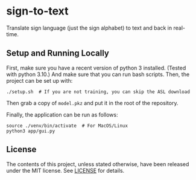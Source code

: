 # sign-to-text

Translate sign language (just the sign alphabet) to text and back in real-time.

## Setup and Running Locally

First, make sure you have a recent version of python 3 installed. (Tested with
python 3.10.) And make sure that you can run bash scripts. Then, the project
can be set up with:

```
./setup.sh  # If you are not training, you can skip the ASL download
```

Then grab a copy of `model.pkz` and put it in the root of the repository.

Finally, the application can be run as follows:

```
source ./venv/bin/activate  # For MacOS/Linux
python3 app/gui.py
```

## License

The contents of this project, unless stated otherwise, have been released under
the MIT license. See [LICENSE](./LICENSE) for details.
